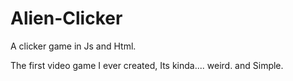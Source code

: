 # Alien-Clicker
A clicker game in Js and Html.

The first video game I ever created,
Its kinda.... weird. and Simple.
